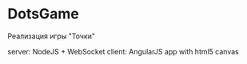# DotsGame
Реализация игры "Точки"

server: NodeJS + WebSocket
client: AngularJS app with html5 canvas
